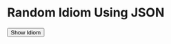 
<html>
<head>
<title>Page Title</title>
</head>
<body>

<h1>Random Idiom Using JSON</h1>

<button type="button" class="new-quote button">Show Idiom</button>
 <dl id="quote"></dl>
 
<script>
const endpoint = 'https://intisarmusa.github.io/sml5202-intisar/datasets/idioms.json';

function getQuote() {
fetch(endpoint)
.then(function (response) {
return response.json();
})
.then(function(data){
let id = Math.floor(Math.random() * 5);
let idiom = (data.idioms[id].idiom);
let meaning = (data.idioms[id].meaning);
let example = (data.idioms[id].example);

document.querySelector("#quote").innerHTML = "<dt>" + idiom + "</dt>" + "<dd><strong>Example:</strong> " + example + "</dd><dd><strong>Meaning:</strong> " + meaning + "</dd>" ;

//console.log(data.idioms[id].idiom)
})
.catch(function () {
console.log("Error occurred");
});
}

const newQuoteButton = document.querySelector('.new-quote');
newQuoteButton.addEventListener('click', getQuote);

</script>
  

</body>
</html>
